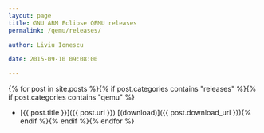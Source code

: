```yaml
---
layout: page
title: GNU ARM Eclipse QEMU releases
permalink: /qemu/releases/

author: Liviu Ionescu

date: 2015-09-10 09:08:00

---
```


{% for post in site.posts %}{% if post.categories contains "releases" %}{% if post.categories contains "qemu" %}
* [{{ post.title }}]({{ post.url }}) [(download)]({{ post.download_url }}){% endif %}{% endif %}{% endfor %}
